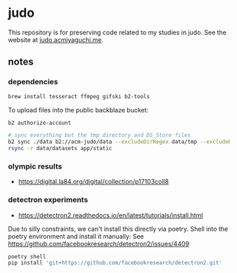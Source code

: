 # judo

This repository is for preserving code related to my studies in judo.
See the website at [judo.acmiyaguchi.me](https://judo.acmiyaguchi.me).

## notes

### dependencies

```bash
brew install tesseract ffmpeg gifski b2-tools
```

To upload files into the public backblaze bucket:

```bash
b2 authorize-account

# sync everything but the tmp directory and DS_Store files
b2 sync ./data b2://acm-judo/data --excludeDirRegex data/tmp --excludeRegex DS_Store
rsync -r data/datasets app/static
```

### olympic results

- https://digital.la84.org/digital/collection/p17103coll8

### detectron experiments

- https://detectron2.readthedocs.io/en/latest/tutorials/install.html

Due to silly constraints, we can't install this directly via poetry.
Shell into the poetry environment and install it manually:
See https://github.com/facebookresearch/detectron2/issues/4409

```bash
poetry shell
pip install 'git+https://github.com/facebookresearch/detectron2.git'
```
